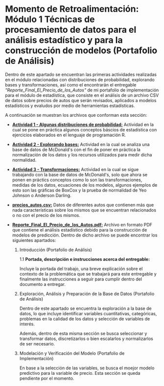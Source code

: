 # Momento de Retroalimentación: Módulo 1 Técnicas de procesamiento de datos para el análisis estadístico y para la construcción de modelos (Portafolio de Análisis)
Dentro de este apartado se encuentran las primeras actividades realizadas en el módulo relacionadas con distribuciones de probabilidad, explorando bases y transformaciones, así como el encontrarán el entregable *"Reporte_Final_El_Precio_de_los_Autos"* de mi portafolio de implementación para el módulo de estadística, que consiste en el análisis de un archivo CSV de datos sobre precios de autos que serán revisados, aplicados a modelos estadísticos y evaludos por medio de herramientas estadísticas.

A continuación se muestran los archivos que conforman esta sección:
* <a href="https://github.com/4lb3rt0r/TC3006_Portafolio_Analisis/blob/main/final/M1_Statistics/Técnicas de Procesamiento de Datos para el Análisis Estadístico/Act1_Algunas_distribuciones_de_probabilidad.pdf">**Actividad 1 - Algunas distribuciones de probabilidad:</a>** Actividad en la cual se pone en práctica algunos conceptos báscios de estadística con ejercicios elaborados en el lenguaje de programación R.
* <a href="https://github.com/4lb3rt0r/TC3006_Portafolio_Analisis/blob/main/final/M1_Statistics/Técnicas de Procesamiento de Datos para el Análisis Estadístico/Act2_Explorando_bases.pdf">**Actividad 2 - Explorando bases:</a>** Actividad en la cual se analiza una base de datos de McDonald's con el fin de poner en práctica la normalización de los datos y los recursos utilizados para medir dicha normalidad.
* <a href="https://github.com/4lb3rt0r/TC3006_Portafolio_Analisis/blob/main/final/M1_Statistics/Técnicas de Procesamiento de Datos para el Análisis Estadístico/Act3_Transformaciones.pdf">**Actividad 3 -  Transformaciones:</a>** Actividad en la cual se sigue trabajando con la base de datos de McDonald's, solo que ahora se ponen en práctics conceptos como lo son las transformaciones, medidas de los datos, ecuaciones de los modelos, algunos ejemplos de esto son las gráficas de BoxCox y la prueba de normalidad de Yeo Johnson o Anderson Darling.
* <a href="https://github.com/4lb3rt0r/TC3006_Portafolio_Analisis/blob/main/final/M1_Statistics/Técnicas de Procesamiento de Datos para el Análisis Estadístico/precios_autos.csv">**precios_autos.csv:**</a> Datos de diferentes autos que contienen más que nada características sobre los mismos que se encuentran relacionados o no con el precio de los mismos.

* <a href="">**Reporte_Final_El_Precio_de_los_Autos.pdf:**</a> Archivo en formato PDF que contiene el análisis estadístico debido para la construcción de modelos de predicción. Dentro de dicho archivo se puede encontrar los siguientes apartados:

   1. Introducción (Portafolio de Análisis)

      1.1 **Portada, descripción e instrucciones acerca del entregable:**

      Incluye la portada del trabajo, una breve explicación sobre el contexto de la problemática que se trabajará para este entregable y finalmente las instrucciones a seguir para cumplir dentro del documento a entregar.

   2. Exploración, Análisis y Preparación de la Base de Datos (Portafolio de Análisis)<br/>
      
      Dentro de este apartado se encuentra la exploración a la base de datos, lo que incluye identificar variables cuantitativas, categóricas, problemas en la calidad de los datos y selección de variables de interés.

      Además, dentro de esta misma sección se busca seleccionar y transformar datos, discretizarlos o bien escalarlos y normalizarlos de ser necesario.

   3. Modelación y Verificación del Modelo (Portafolio de Implementación)<br/>
      
      En base a la selección de las variables, se busca el moejor modelo predictivo para la variable de precio. Esta sección se queda pendiente por el momento.
